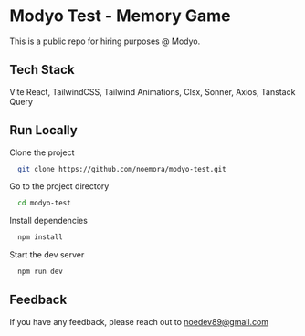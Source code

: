 # Modyo Test - Memory Game

This is a public repo for hiring purposes @ Modyo.

## Tech Stack

Vite React, TailwindCSS, Tailwind Animations, Clsx, Sonner, Axios, Tanstack Query

## Run Locally

Clone the project

```bash
  git clone https://github.com/noemora/modyo-test.git
```

Go to the project directory

```bash
  cd modyo-test
```

Install dependencies

```bash
  npm install
```

Start the dev server

```bash
  npm run dev
```

## Feedback

If you have any feedback, please reach out to noedev89@gmail.com
